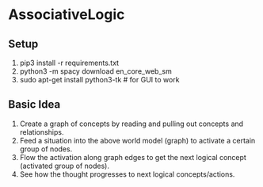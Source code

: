 # AssociativeLogic

## Setup
1. pip3 install -r requirements.txt
2. python3 -m spacy download en_core_web_sm
3. sudo apt-get install python3-tk  # for GUI to work

## Basic Idea
1. Create a graph of concepts by reading and pulling out concepts and relationships.
2. Feed a situation into the above world model (graph) to activate a certain group of nodes.
3. Flow the activation along graph edges to get the next logical concept (activated group of nodes).
4. See how the thought progresses to next logical concepts/actions.

